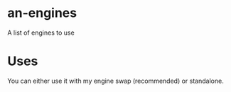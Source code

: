 # an-engines
 A list of engines to use

# Uses
 You can either use it with my engine swap (recommended) or standalone.
